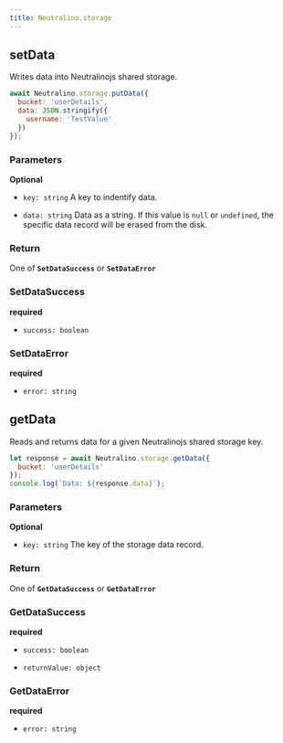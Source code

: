 ```yaml
---
title: Neutralino.storage
---
```


<!-- NO DESCRIPTION -->

## setData

Writes data into Neutralinojs shared storage.

```js
await Neutralino.storage.putData({
  bucket: 'userDetails',
  data: JSON.stringify({
    username: 'TestValue'
  })
});
```

### Parameters

**Optional**

* `key: string` A key to indentify data.

* `data: string` Data as a string. If this value is `null` or `undefined`, the specific data record will be erased from the disk.

### Return

One of **`SetDataSuccess`** or **`SetDataError`**

### SetDataSuccess

<!-- NO DESCRIPTION -->

**required**

* `success: boolean` <!-- NO DESCRIPTION -->

### SetDataError

<!-- NO DESCRIPTION -->

**required**

* `error: string` <!-- NO DESCRIPTION -->

## getData

Reads and returns data for a given Neutralinojs shared storage key.

```js
let response = await Neutralino.storage.getData({
  bucket: 'userDetails'
});
console.log(`Data: ${response.data}`);
```

### Parameters

**Optional**

* `key: string` The key of the storage data record.

### Return

One of **`GetDataSuccess`** or **`GetDataError`**

### GetDataSuccess

<!-- NO DESCRIPTION -->

**required**

* `success: boolean` <!-- NO DESCRIPTION -->

* `returnValue: object` <!-- NO DESCRIPTION -->

### GetDataError

<!-- NO DESCRIPTION -->

**required**

* `error: string` <!-- NO DESCRIPTION -->
